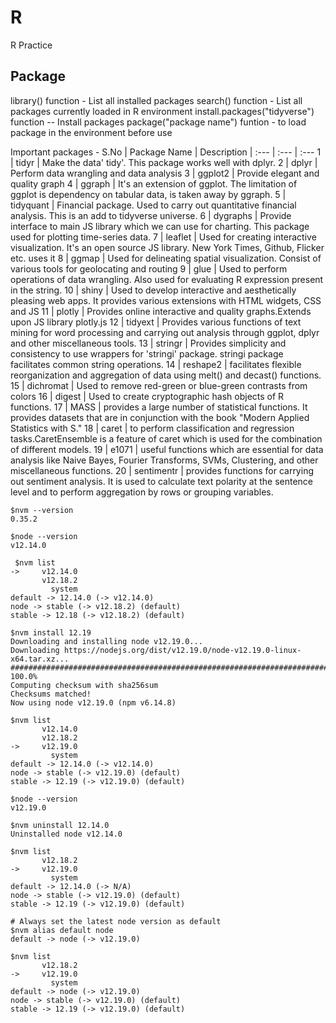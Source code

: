 # R
R Practice

## Package

library() function - List all installed packages
search() function - List all packages currently loaded in R environment
install.packages("tidyverse") function -- Install packages
package("package name") funtion - to load package in the environment before use

Important packages -
S.No | Package Name | Description
| :--- | :--- | :---
1  | tidyr | Make the data' tidy'. This package works well with dplyr.
2  | dplyr | Perform data wrangling and data analysis
3  | ggplot2 | Provide elegant and quality graph
4  | ggraph | It's an extension of ggplot. The limitation of ggplot is dependency on tabular data, is taken away by ggraph.
5  | tidyquant | Financial package. Used to carry out quantitative financial analysis. This is an add to tidyverse universe.
6  | dygraphs | Provide interface to main JS library which we can use for charting. This package used for plotting time-series data.
7  | leaflet | Used for creating interactive visualization. It's an open source JS library. New York Times, Github, Flicker etc. uses it
8  | ggmap | Used for delineating spatial visualization. Consist of various tools for geolocating and routing
9  | glue | Used to perform operations of data wrangling. Also used for evaluating R expression present in the string.
10  | shiny | Used to develop interactive and aesthetically pleasing web apps. It provides various extensions with HTML widgets, CSS and JS 
11  | plotly | Provides online interactive and quality graphs.Extends upon JS library plotly.js 
12  | tidyext | Provides various functions of text mining for word processing and carrying out analysis through ggplot, dplyr and other miscellaneous tools.
13  | stringr | Provides simplicity and consistency to use wrappers for 'stringi' package. stringi package facilitates common string operations. 
14  | reshape2 | facilitates flexible reorganization and aggregation of data using melt() and decast() functions. 
15  | dichromat | Used to remove red-green or blue-green contrasts from colors 
16  | digest | Used to create cryptographic hash objects of R functions.
17  | MASS | provides a large number of statistical functions. It provides datasets that are in conjunction with the book "Modern Applied Statistics with S."
18  | caret | to perform classification and regression tasks.CaretEnsemble is a feature of caret which is used for the combination of different models.
19  | e1071 | useful functions which are essential for data analysis like Naive Bayes, Fourier Transforms, SVMs, Clustering, and other miscellaneous functions.
20  | sentimentr | provides functions for carrying out sentiment analysis. It is used to calculate text polarity at the sentence level and to perform aggregation by rows or grouping variables.



```
$nvm --version
0.35.2

$node --version
v12.14.0

 $nvm list
->     v12.14.0
       v12.18.2
         system
default -> 12.14.0 (-> v12.14.0)
node -> stable (-> v12.18.2) (default)
stable -> 12.18 (-> v12.18.2) (default)

$nvm install 12.19
Downloading and installing node v12.19.0...
Downloading https://nodejs.org/dist/v12.19.0/node-v12.19.0-linux-x64.tar.xz...
################################################################################################################################################################# 100.0%
Computing checksum with sha256sum
Checksums matched!
Now using node v12.19.0 (npm v6.14.8)

$nvm list
       v12.14.0
       v12.18.2
->     v12.19.0
         system
default -> 12.14.0 (-> v12.14.0)
node -> stable (-> v12.19.0) (default)
stable -> 12.19 (-> v12.19.0) (default)

$node --version
v12.19.0

$nvm uninstall 12.14.0
Uninstalled node v12.14.0

$nvm list
       v12.18.2
->     v12.19.0
         system
default -> 12.14.0 (-> N/A)
node -> stable (-> v12.19.0) (default)
stable -> 12.19 (-> v12.19.0) (default)

# Always set the latest node version as default
$nvm alias default node
default -> node (-> v12.19.0)

$nvm list
       v12.18.2
->     v12.19.0
         system
default -> node (-> v12.19.0)
node -> stable (-> v12.19.0) (default)
stable -> 12.19 (-> v12.19.0) (default)
```

